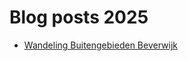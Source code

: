 # Blog posts 2025

- [Wandeling Buitengebieden Beverwijk](/2025/2025-02-26_wandeling-buitengebieden-beverwijk)
